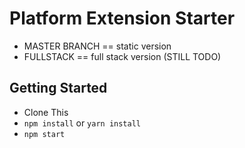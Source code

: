 # Platform Extension Starter

* MASTER BRANCH == static version
* FULLSTACK == full stack version (STILL TODO)

## Getting Started

* Clone This
* `npm install` or `yarn install`
* `npm start`
